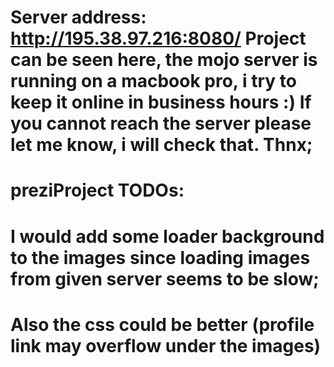 # Server address: http://195.38.97.216:8080/ Project can be seen here, the mojo server is running on a macbook pro, i try to keep it online in business hours :) If you cannot reach the server please let me know, i will check that. Thnx;

# preziProject TODOs:
# I would add some loader background to the images since loading images from given server seems to be slow;
# Also the css could be better (profile link may overflow under the images)

